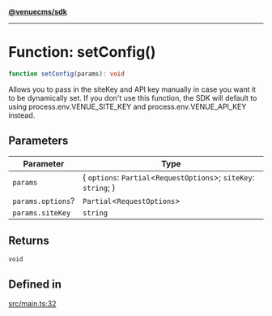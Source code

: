 [**@venuecms/sdk**](../Index.md)

***

# Function: setConfig()

```ts
function setConfig(params): void
```

Allows you to pass in the siteKey and API key manually in case you want it to be dynamically set. If you don't use this function, the SDK will default to using process.env.VENUE_SITE_KEY and process.env.VENUE_API_KEY instead.

## Parameters

| Parameter | Type |
| ------ | ------ |
| `params` | \{ `options`: `Partial`\<`RequestOptions`\>; `siteKey`: `string`; \} |
| `params.options`? | `Partial`\<`RequestOptions`\> |
| `params.siteKey` | `string` |

## Returns

`void`

## Defined in

[src/main.ts:32](https://github.com/venuecms/sdk/blob/f00451b8a27a69349a724b38e003e82c432884fc/src/main.ts#L32)

